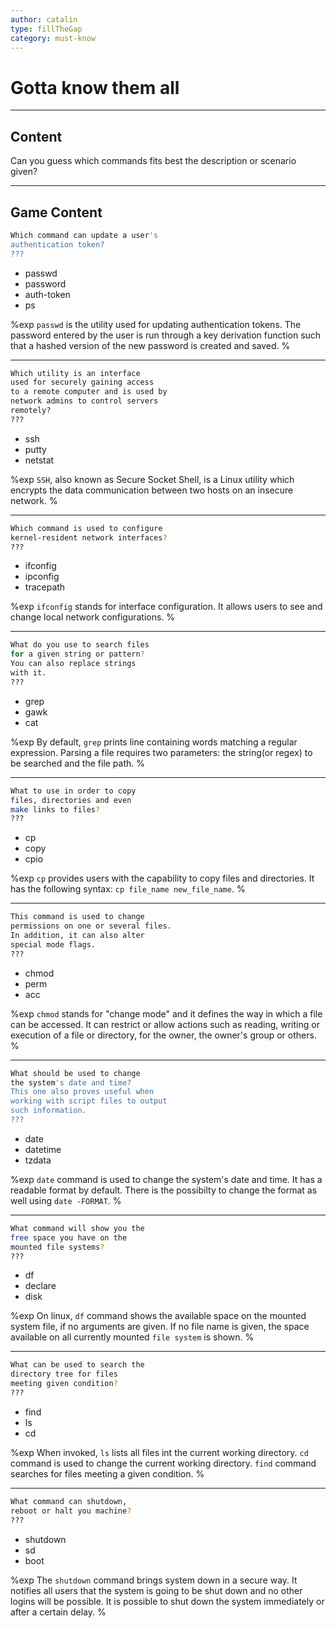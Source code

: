 ```yaml
---
author: catalin
type: fillTheGap
category: must-know
---
```


# Gotta know them all


---

## Content

Can you guess which commands fits best the description or scenario given?


---

## Game Content

```bash
Which command can update a user's
authentication token?
???
```

- passwd
- password
- auth-token
- ps

%exp
`passwd`  is the utility used for updating authentication tokens. The password entered by the user is run through a key derivation function such that a hashed version of the new password is created and saved.
%

---

```bash
Which utility is an interface
used for securely gaining access
to a remote computer and is used by
network admins to control servers
remotely?
???
```

- ssh
- putty
- netstat

%exp
`SSH`, also known as Secure Socket Shell, is a Linux utility which encrypts the data communication between two hosts on an insecure network.
%

---

```bash
Which command is used to configure
kernel-resident network interfaces?
???
```

- ifconfig
- ipconfig
- tracepath

%exp
`ifconfig` stands for interface configuration. It allows users to see and change local network configurations.
%

---

```bash
What do you use to search files
for a given string or pattern?
You can also replace strings
with it.
???
```

- grep
- gawk
- cat

%exp
By default, `grep` prints line containing words matching a regular expression. Parsing a file requires two parameters: the string(or regex) to be searched and the file path.
%

---

```bash
What to use in order to copy
files, directories and even
make links to files?
???
```

- cp
- copy
- cpio

%exp
`cp` provides users with the capability to copy files and directories. It has the following syntax: `cp file_name new_file_name`.
%

---

```bash
This command is used to change
permissions on one or several files.
In addition, it can also alter
special mode flags.
???
```

- chmod
- perm
- acc

%exp
`chmod`  stands for "change mode" and it defines the way in which a file can be accessed. It can restrict or allow actions such as reading, writing or execution of a file or directory, for the owner, the owner's group or others.
%

---

```bash
What should be used to change
the system's date and time?
This one also proves useful when
working with script files to output
such information.
???
```

- date
- datetime
- tzdata

%exp
`date` command is used to change the system's date and time. It has a readable format by default. There is the possibilty to change the format as well using `date -FORMAT`.
%

---

```bash
What command will show you the
free space you have on the
mounted file systems?
???
```

- df
- declare
- disk

%exp
On linux, `df` command shows the available space on the mounted system file, if no arguments are given. If no file name is given, the space available on all currently mounted `file system` is shown.
%

---

```bash
What can be used to search the
directory tree for files
meeting given condition?
???
```

- find
- ls
- cd

%exp
When invoked, `ls` lists all files int the current working directory.
`cd` command is used to change the current working directory.
`find` command searches for files meeting a given condition.
%

---

```bash
What command can shutdown,
reboot or halt you machine?
???
```

- shutdown
- sd
- boot

%exp
The `shutdown` command brings system down in a secure way. It notifies all users that the system is going to be shut down and no other logins will be possible. It is possible to shut down the system immediately or after a certain delay.
%
 
